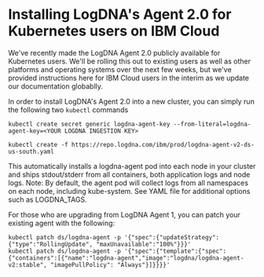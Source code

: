 # Installing LogDNA's Agent 2.0 for Kubernetes users on IBM Cloud

We've recently made the LogDNA Agent 2.0 publicly available for Kubernetes users. We'll be rolling this out to existing users as well as other platforms and operating systems over the next few weeks, but we've provided instructions here for IBM Cloud users in the interim as we update our documentation globablly.

In order to install LogDNA's Agent 2.0 into a new cluster, you can simply run the following two `kubectl` commands

```
kubectl create secret generic logdna-agent-key --from-literal=logdna-agent-key=<YOUR LOGDNA INGESTION KEY>

kubectl create -f https://repo.logdna.com/ibm/prod/logdna-agent-v2-ds-us-south.yaml
```

This automatically installs a logdna-agent pod into each node in your cluster and ships stdout/stderr from all containers, both application logs and node logs. Note: By default, the agent pod will collect logs from all namespaces on each node, including kube-system. See YAML file for additional options such as LOGDNA_TAGS.

For those who are upgrading from LogDNA Agent 1, you can patch your existing agent with the following:

```
kubectl patch ds/logdna-agent -p '{"spec":{"updateStrategy":{"type":"RollingUpdate", "maxUnavailable":"100%"}}}'
kubectl patch ds/logdna-agent -p '{"spec":{"template":{"spec":{"containers":[{"name":"logdna-agent","image":"logdna/logdna-agent-v2:stable", "imagePullPolicy": "Always"}]}}}}'
```
